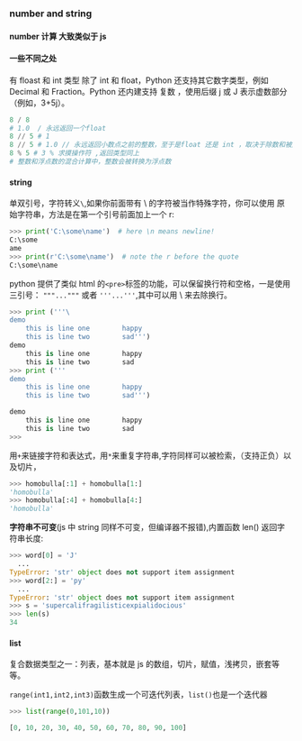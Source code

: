 ### number and string

#### number 计算 大致类似于 js

#### 一些不同之处

有 floast 和 int 类型
除了 int 和 float，Python 还支持其它数字类型，例如 Decimal 和 Fraction。Python 还内建支持 复数 ，使用后缀 j 或 J 表示虚数部分（例如，3+5j）。

```py
8 / 8
# 1.0  / 永远返回一个float
8 // 5 # 1
8 // 5 # 1.0 // 永远返回小数点之前的整数，至于是float 还是 int ，取决于除数和被除数的类型
8 % 5 # 3 % 求摸操作符 ,返回类型同上
# 整数和浮点数的混合计算中，整数会被转换为浮点数
```

#### string

单双引号，字符转义`\`,如果你前面带有 \ 的字符被当作特殊字符，你可以使用 原始字符串，方法是在第一个引号前面加上一个 r:

```py
>>> print('C:\some\name')  # here \n means newline!
C:\some
ame
>>> print(r'C:\some\name')  # note the r before the quote
C:\some\name
```

python 提供了类似 html 的`<pre>`标签的功能，可以保留换行符和空格，一是使用三引号： `"""..."""` 或者 `'''...'''`,其中可以用 \ 来去除换行。

```py
>>> print ('''\
demo
	this is line one        happy
	this is line two        sad''')
demo
	this is line one        happy
	this is line two        sad
>>> print ('''
demo
	this is line one        happy
	this is line two        sad''')

demo
	this is line one        happy
	this is line two        sad
>>>
```

用`+`来链接字符和表达式，用`*`来重复字符串,字符同样可以被检索，（支持正负）以及切片，

```py
>>> homobulla[:1] + homobulla[1:]
'homobulla'
>>> homobulla[:4] + homobulla[4:]
'homobulla'
```

<b>字符串不可变</b>(js 中 string 同样不可变，但编译器不报错),内置函数 len() 返回字符串长度:

```py
>>> word[0] = 'J'
  ...
TypeError: 'str' object does not support item assignment
>>> word[2:] = 'py'
  ...
TypeError: 'str' object does not support item assignment
>>> s = 'supercalifragilisticexpialidocious'
>>> len(s)
34
```

#### list

复合数据类型之一：列表，基本就是 js 的数组，切片，赋值，浅拷贝，嵌套等等。

`range(int1,int2,int3)`函数生成一个可迭代列表，`list()`也是一个迭代器

```py
>>> list(range(0,101,10))

[0, 10, 20, 30, 40, 50, 60, 70, 80, 90, 100]
```

